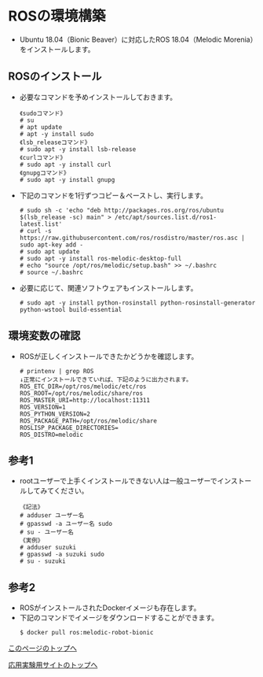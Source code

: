 # ROSの環境構築
- Ubuntu 18.04（Bionic Beaver）に対応したROS 18.04（Melodic Morenia）をインストールします。

## ROSのインストール
- 必要なコマンドを予めインストールしておきます。
  ```
  《sudoコマンド》
  # su
  # apt update
  # apt -y install sudo
  《lsb_releaseコマンド》
  # sudo apt -y install lsb-release
  《curlコマンド》
  # sudo apt -y install curl
  《gnupgコマンド》
  # sudo apt -y install gnupg
  ```
- 下記のコマンドを1行ずつコピー＆ペーストし、実行します。
  ```
  # sudo sh -c 'echo "deb http://packages.ros.org/ros/ubuntu $(lsb_release -sc) main" > /etc/apt/sources.list.d/ros1-latest.list'
  # curl -s https://raw.githubusercontent.com/ros/rosdistro/master/ros.asc | sudo apt-key add -
  # sudo apt update
  # sudo apt -y install ros-melodic-desktop-full
  # echo "source /opt/ros/melodic/setup.bash" >> ~/.bashrc
  # source ~/.bashrc
  ```
- 必要に応じて、関連ソフトウェアもインストールします。
  ```
  # sudo apt -y install python-rosinstall python-rosinstall-generator python-wstool build-essential
  ```

## 環境変数の確認
- ROSが正しくインストールできたかどうかを確認します。  
  ```
  # printenv | grep ROS
  ↓正常にインストールできていれば、下記のように出力されます。
  ROS_ETC_DIR=/opt/ros/melodic/etc/ros
  ROS_ROOT=/opt/ros/melodic/share/ros
  ROS_MASTER_URI=http://localhost:11311
  ROS_VERSION=1
  ROS_PYTHON_VERSION=2
  ROS_PACKAGE_PATH=/opt/ros/melodic/share
  ROSLISP_PACKAGE_DIRECTORIES=
  ROS_DISTRO=melodic
  ```

## 参考1
- rootユーザーで上手くインストールできない人は一般ユーザーでインストールしてみてください。
  ```
  《記法》
  # adduser ユーザー名
  # gpasswd -a ユーザー名 sudo
  # su - ユーザー名
  《実例》
  # adduser suzuki
  # gpasswd -a suzuki sudo
  # su - suzuki
  ```

## 参考2
- ROSがインストールされたDockerイメージも存在します。
- 下記のコマンドでイメージをダウンロードすることができます。
  ```
  $ docker pull ros:melodic-robot-bionic
  ```

[このページのトップへ](#)

[応用実験用サイトのトップへ](https://stl-apu.github.io/advanced_experiment_2021/)
